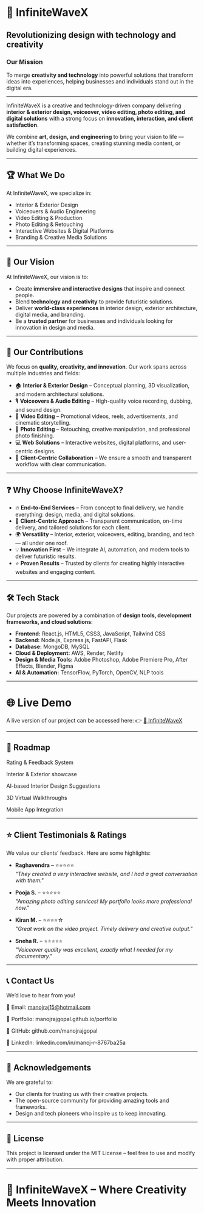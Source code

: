 # 🌊 InfiniteWaveX
## Revolutionizing design with technology and creativity

### Our Mission  
To merge **creativity and technology** into powerful solutions that transform ideas into experiences, helping businesses and individuals stand out in the digital era.  

---

InfiniteWaveX is a creative and technology-driven company delivering **interior & exterior design, voiceover, video editing, photo editing, and digital solutions** with a strong focus on **innovation, interaction, and client satisfaction**.  

We combine **art, design, and engineering** to bring your vision to life — whether it’s transforming spaces, creating stunning media content, or building digital experiences.

---

## 🏆 What We Do  

At InfiniteWaveX, we specialize in:  
- Interior & Exterior Design  
- Voiceovers & Audio Engineering  
- Video Editing & Production  
- Photo Editing & Retouching  
- Interactive Websites & Digital Platforms  
- Branding & Creative Media Solutions  

---

## 🚀 Our Vision
At InfiniteWaveX, our vision is to:
- Create **immersive and interactive designs** that inspire and connect people.  
- Blend **technology and creativity** to provide futuristic solutions.  
- Deliver **world-class experiences** in interior design, exterior architecture, digital media, and branding.  
- Be a **trusted partner** for businesses and individuals looking for innovation in design and media.  

---

## 🌟 Our Contributions
We focus on **quality, creativity, and innovation**. Our work spans across multiple industries and fields:  

- 🏠 **Interior & Exterior Design** – Conceptual planning, 3D visualization, and modern architectural solutions.  
- 🎙️ **Voiceovers & Audio Editing** – High-quality voice recording, dubbing, and sound design.  
- 🎥 **Video Editing** – Promotional videos, reels, advertisements, and cinematic storytelling.  
- 📸 **Photo Editing** – Retouching, creative manipulation, and professional photo finishing.  
- 💻 **Web Solutions** – Interactive websites, digital platforms, and user-centric designs.  
- 🤝 **Client-Centric Collaboration** – We ensure a smooth and transparent workflow with clear communication.  

---

## ❓ Why Choose InfiniteWaveX?

- 🔥 **End-to-End Services** – From concept to final delivery, we handle everything: design, media, and digital solutions.  
- 🎯 **Client-Centric Approach** – Transparent communication, on-time delivery, and tailored solutions for each client.  
- 🌍 **Versatility** – Interior, exterior, voiceovers, editing, branding, and tech — all under one roof.  
- 💡 **Innovation First** – We integrate AI, automation, and modern tools to deliver futuristic results.  
- ⭐ **Proven Results** – Trusted by clients for creating highly interactive websites and engaging content.  

---

## 🛠️ Tech Stack
Our projects are powered by a combination of **design tools, development frameworks, and cloud solutions**:  

- **Frontend:** React.js, HTML5, CSS3, JavaScript, Tailwind CSS  
- **Backend:** Node.js, Express.js, FastAPI, Flask  
- **Database:** MongoDB, MySQL  
- **Cloud & Deployment:** AWS, Render, Netlify  
- **Design & Media Tools:** Adobe Photoshop, Adobe Premiere Pro, After Effects, Blender, Figma  
- **AI & Automation:** TensorFlow, PyTorch, OpenCV, NLP tools  

---

# 🌐 Live Demo

A live version of our project can be accessed here: 
👉 [🌊 InfiniteWaveX](https://infinitewavex.onrender.com)

---

## 📌 Roadmap

 Rating & Feedback System

 Interior & Exterior showcase

 AI-based Interior Design Suggestions

 3D Virtual Walkthroughs

 Mobile App Integration

---

## ⭐ Client Testimonials & Ratings  

We value our clients’ feedback. Here are some highlights:  

- **Raghavendra** – ⭐⭐⭐⭐⭐  
  *"They created a very interactive website, and I had a great conversation with them."*  

- **Pooja S.** – ⭐⭐⭐⭐⭐  
  *"Amazing photo editing services! My portfolio looks more professional now."*  

- **Kiran M.** – ⭐⭐⭐⭐☆  
  *"Great work on the video project. Timely delivery and creative output."*  

- **Sneha R.** – ⭐⭐⭐⭐⭐  
  *"Voiceover quality was excellent, exactly what I needed for my documentary."*  

---

## 📞 Contact Us

We’d love to hear from you!

📧 Email: manojraj15@hotmail.com

🔗 Portfolio: manojrajgopal.github.io/portfolio

🐙 GitHub: github.com/manojrajgopal

💼 LinkedIn: linkedin.com/in/manoj-r-8767ba25a

---

## 🙌 Acknowledgements  

We are grateful to:  
- Our clients for trusting us with their creative projects.  
- The open-source community for providing amazing tools and frameworks.  
- Design and tech pioneers who inspire us to keep innovating.  

---

## 📜 License

This project is licensed under the MIT License – feel free to use and modify with proper attribution.

---

# 🌊 InfiniteWaveX – Where Creativity Meets Innovation
